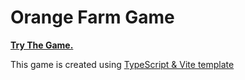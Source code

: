 # Orange Farm Game
**[Try The Game.](https://ab-gad.github.io/play-orange-farm/)**

This game is created using [TypeScript & Vite template](https://github.com/phaserjs/template-vite-ts) 
